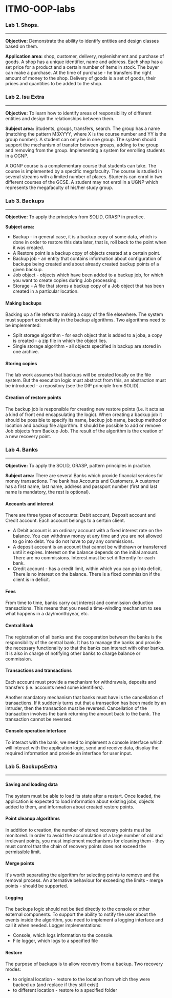 # ITMO-OOP-labs

### Lab 1. Shops.
------
**Objective:** Demonstrate the ability to identify entities and design classes based on them.


**Application area:** shop, customer, delivery, replenishment and purchase of goods. A shop has a unique identifier, name and address. Each shop has a set price for a product and a certain number of items in stock. The buyer can make a purchase. At the time of purchase - he transfers the right amount of money to the shop. Delivery of goods is a set of goods, their prices and quantities to be added to the shop.


### Lab 2. Isu Extra
-------
**Objective:** To learn how to identify areas of responsibility of different entities and design the relationships between them.


**Subject area:** Students, groups, transfers, search. The group has a name (matching the pattern M3XYYY, where X is the course number and YY is the group number). A student can only be in one group. The system should support the mechanism of transfer between groups, adding to the group and removing from the group. Implementing a system for enrolling students in a OGNP.


A OGNP course is a complementary course that students can take. The course is implemented by a specific megafaculty. The course is studied in several streams with a limited number of places.
Students can enrol in two different courses of the GCSE. A student may not enrol in a UGNP which represents the megafaculty of his/her study group. 



### Lab 3. Backups
--------------
**Objective:** To apply the principles from SOLID, GRASP in practice.

**Subject area:**
* Backup - in general case, it is a backup copy of some data, which is done in order to restore this data later, that is, roll back to the point when it was created. 
* A Restore point is a backup copy of objects created at a certain point. 
* Backup job - an entity that contains information about configuration of backups being created and about already created backup points of a given backup. 
* Job object - objects which have been added to a backup job, for which you want to create copies during Job processing.
* Storage - A file that stores a backup copy of a Job object that has been created in a particular location.


#### Making backups
Backing up a file refers to making a copy of the file elsewhere. The system must support extensibility in the backup algorithms. Two algorithms need to be implemented:
* Split storage algorithm - for each object that is added to a joba, a copy is created - a zip file in which the object lies.
* Single storage algorithm - all objects specified in backup are stored in one archive.


#### Storing copies
The lab work assumes that backups will be created locally on the file system. But the execution logic must abstract from this, an abstraction must be introduced - a repository (see the DIP principle from SOLID). 
 

#### Creation of restore points
The backup job is responsible for creating new restore points (i.e. it acts as a kind of front end encapsulating the logic). When creating a backup job it should be possible to specify its name, backup job name, backup method or location and backup file algorithm. It should be possible to add or remove Job objects from Backup Job. The result of the algorithm is the creation of a new recovery point. 


### Lab 4. Banks
----------
**Objective:** To apply the SOLID, GRASP, pattern principles in practice.


**Subject area:**
There are several Banks which provide financial services for money transactions.
The bank has Accounts and Customers. A customer has a first name, last name, address and passport number (first and last name is mandatory, the rest is optional).


#### Accounts and interest
There are three types of accounts: Debit account, Deposit account and Credit account. Each account belongs to a certain client.

* A Debit account is an ordinary account with a fixed interest rate on the balance. You can withdraw money at any time and you are not allowed to go into debt. You do not have to pay any commissions.
* A deposit account is an account that cannot be withdrawn or transferred until it expires. Interest on the balance depends on the initial amount. There are no commissions. Interest must be set differently for each bank.
* Credit account - has a credit limit, within which you can go into deficit. There is no interest on the balance. There is a fixed commission if the client is in deficit.


#### Fees
From time to time, banks carry out interest and commission deduction transactions. This means that you need a time-winding mechanism to see what happens in a day/month/year, etc.


#### Central Bank
The registration of all banks and the cooperation between the banks is the responsibility of the central bank. It has to manage the banks and provide the necessary functionality so that the banks can interact with other banks. It is also in charge of notifying other banks to charge balance or commission.


#### Transactions and transactions
Each account must provide a mechanism for withdrawals, deposits and transfers (i.e. accounts need some identifiers).


Another mandatory mechanism that banks must have is the cancellation of transactions. If it suddenly turns out that a transaction has been made by an intruder, then the transaction must be reversed. Cancellation of the transaction involves the bank returning the amount back to the bank. The transaction cannot be reversed.


#### Console operation interface
To interact with the bank, we need to implement a console interface which will interact with the application logic, send and receive data, display the required information and provide an interface for user input.


### Lab 5. BackupsExtra
---------------
#### Saving and loading data
The system must be able to load its state after a restart. Once loaded, the application is expected to load information about existing jobs, objects added to them, and information about created restore points.
   
#### Point cleanup algorithms
In addition to creation, the number of stored recovery points must be monitored. In order to avoid the accumulation of a large number of old and irrelevant points, you must implement mechanisms for cleaning them - they must control that the chain of recovery points does not exceed the permissible limit.

#### Merge points
It's worth separating the algorithm for selecting points to remove and the removal process. An alternative behaviour for exceeding the limits - merge points - should be supported. 

#### Logging
The backups logic should not be tied directly to the console or other external components. To support the ability to notify the user about the events inside the algorithm, you need to implement a logging interface and call it when needed. 
Logger implementations:
* Console, which logs information to the console.
* File logger, which logs to a specified file


#### Restore
The purpose of backups is to allow recovery from a backup. 
Two recovery modes:
* to original location - restore to the location from which they were backed up (and replace if they still exist)
* to different location - restore to a specified folder



